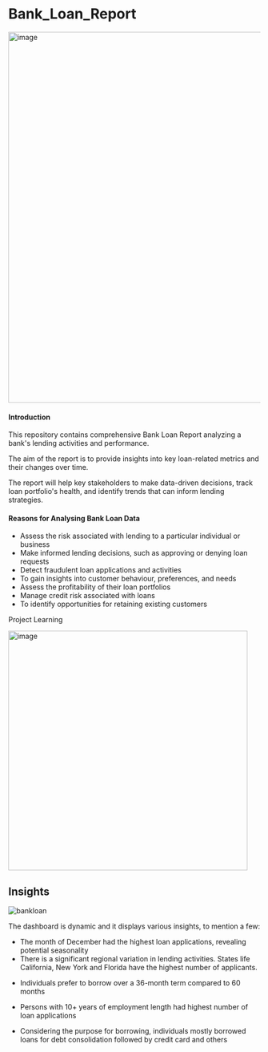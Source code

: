 # Bank_Loan_Report
<img width="740" alt="image" src="https://github.com/pnjambi/bank_loan_analytics/assets/113362256/f2ca0658-f829-48e1-90bc-fe0ce63a1ace">

#### Introduction <br>
This repository contains comprehensive Bank Loan Report analyzing a bank's lending activities and performance.<p>The aim of the report is to provide insights into key loan-related metrics and their changes over time. <p>The report will help key stakeholders to make data-driven decisions, track loan portfolio's health, and identify trends that can inform lending strategies.

#### Reasons for Analysing Bank Loan Data <br>

- Assess the risk associated with lending to a particular individual or business<br>
- Make informed lending decisions, such as approving or denying loan requests
- Detect fraudulent loan applications and activities
- To gain insights into customer behaviour, preferences, and needs
- Assess the profitability of their loan portfolios
- Manage credit risk associated with loans
- To identify opportunities for retaining existing customers

 Project Learning 
 
<img width="478" alt="image" src="https://github.com/pnjambi/bank_loan_analytics/assets/113362256/fae63a26-13b4-4902-b8fb-e40b29cbc651">

## Insights
![bankloan](https://github.com/pnjambi/bank_loan_analytics/assets/113362256/9ecd6630-100a-4008-ae83-6cc2f85eccb7)

The dashboard is dynamic and it displays various insights, to mention a few:
- The month of December had the highest loan applications, revealing potential seasonality <br>
- There is a significant regional variation in lending activities. States life California, New York and Florida have the highest number of applicants.<p> 
- Individuals prefer to borrow over a 36-month term compared to 60 months <p>
- Persons with 10+ years of employment length had highest number of loan applications <p>
- Considering the purpose for borrowing, individuals mostly borrowed loans for debt consolidation followed by credit card and others <p>

